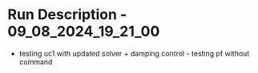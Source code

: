 # Run Description - 09_08_2024_19_21_00

- testing uc1 with updated solver + damping control - testing pf without command

